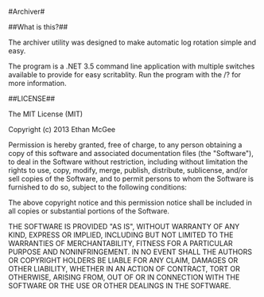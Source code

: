 #Archiver#

##What is this?##

The archiver utility was designed to make automatic log rotation simple and easy.

The program is a .NET 3.5 command line application with multiple switches available to provide for easy scritablity.  Run the program with the /? for more information.

##LICENSE##

The MIT License (MIT)

Copyright (c) 2013 Ethan McGee

Permission is hereby granted, free of charge, to any person obtaining a copy of this software and associated documentation files (the "Software"), to deal in the Software without restriction, including without limitation the rights to use, copy, modify, merge, publish, distribute, sublicense, and/or sell copies of the Software, and to permit persons to whom the Software is furnished to do so, subject to the following conditions:

The above copyright notice and this permission notice shall be included in all copies or substantial portions of the Software.

THE SOFTWARE IS PROVIDED "AS IS", WITHOUT WARRANTY OF ANY KIND, EXPRESS OR IMPLIED, INCLUDING BUT NOT LIMITED TO THE WARRANTIES OF MERCHANTABILITY, FITNESS FOR A PARTICULAR PURPOSE AND NONINFRINGEMENT. IN NO EVENT SHALL THE AUTHORS OR COPYRIGHT HOLDERS BE LIABLE FOR ANY CLAIM, DAMAGES OR OTHER LIABILITY, WHETHER IN AN ACTION OF CONTRACT, TORT OR OTHERWISE, ARISING FROM, OUT OF OR IN CONNECTION WITH THE SOFTWARE OR THE USE OR OTHER DEALINGS IN THE SOFTWARE.
